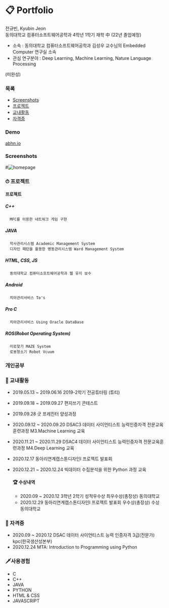 # 📋 Portfolio

전규빈, Kyubin Jeon  
동의대학교 컴퓨터소프트웨어공학과 4학년 1학기 재학 中 (22년 졸업예정)
- 소속 : 동의대학교 컴퓨터소프트웨어공학과 김성우 교수님의 Embedded Computer 연구실 소속  
- 관심 연구분야 : Deep Learning, Machine Learning, Nature Language Processing

(미완성) 
### 목록
- [Screenshots](#screenshots)
- [프로젝트](#프로젝트)
- [교내활동](#교내활동)
- [자격증](#자격증)

### Demo
[abhn.io](https://abhn.io)


### Screenshots
#![homepage](tmp/screenshot.jpg?raw=true "Homepage")


### ⏱ 프로젝트

  #### 프로젝트
   ##### C++
      MFC를 이용한 네트워크 게임 구현
            
   ##### JAVA 
      학사관리시스템 Academic Management System
      디자인 패턴을 활용한 병동관리시스템 Ward Management System
   
   ##### HTML, CSS, JS
      동의대학교 컴퓨터소프트웨어공학과 웹 유지 보수
      
   ##### Android
      치아관리서비스 To's
   
   ##### Pro C
      치아관리서비스 Using Oracle DataBase
     
   ##### ROS(Robot Operating System)
      미로찾기 MAZE System 
      로봇청소기 Robot Vcuum
   
   
### 개인공부
  


### 🌈 교내활동
- 2019.05.13 ~ 2019.06.16 2019-2학기 전공튜터링 (튜티)
- 2019.09.18 ~ 2019.09.27 편지쓰기 콘테스트
- 2019.09.28 굿 프레진터 양성과정
- 2020.09.12 ~ 2020.09.20 DSAC3 데이터 사이언티스트 능력인증자격 전문교육훈련과정 M3.Machine Learning 교육
- 2020.11.21 ~ 2020.11.29 DSAC4 데이터 사이언티스트 능력인증자격 전문교육훈련과정 M4.Deep Learning 교육
- 2020.12.17 동아리연계캡스톤디자인Ⅰ 프로젝트 발표회
- 2020.12.21 ~ 2020.12.24 빅데이터 수집분석을 위한 Python 과정 교육


  #### 🏆 수상내역
  - 2020.09 ~ 2020.12 3학년 2학기 성적우수상 최우수상(총장상) 동의대학교
  - 2020.12.29 동아리연계캡스톤디자인Ⅰ 프로젝트 발표회 우수상(총장상) 수상 동의대학교


### 👑 자격증
- 2020.09 ~ 2020.12 DSAC 데이터 사이언티스트 능력 인증자격 3급(전문가) kpc(한국생산성본부)
- 2020.12.24 MTA: Introduction to Programming using Python


### 🗡사용경험
- C
- C++
- JAVA
- PYTHON
- HTML & CSS
- JAVASCRIPT
